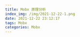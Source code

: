 ```yaml
---
title: Mobx 原理分析
index_img: /img/2021-12-22-1.png
date: 2021-12-22 23:12:17
tags: Mobx
categories: Mobx
---
```


